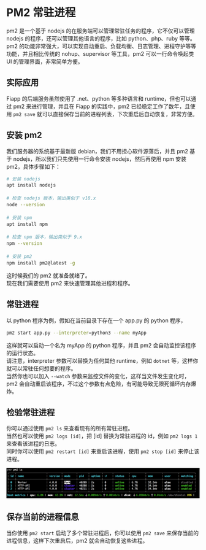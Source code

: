 # PM2 常驻进程

pm2 是一个基于 nodejs 的在服务端可以管理常驻任务的程序，它不仅可以管理 nodejs 的程序，还可以管理其他语言的程序，比如
python、php、ruby 等等。  
pm2 的功能非常强大，可以实现自动重启、负载均衡、日志管理、进程守护等等功能，并且相比传统的 nohup、supervisor 等工具，pm2
可以一行命令唤起类 UI 的管理界面，非常简单方便。

## 实际应用

Fiapp 的后端服务虽然使用了 .net、python 等多种语言和 runtime，但也可以通过 pm2 来进行管理，并且在 Fiapp 的实践中，pm2
已经稳定工作了数年，且使用 `pm2 save` 就可以直接保存当前的进程列表，下次重启后自动恢复，非常方便。

## 安装 pm2

我们服务器的系统基于最新版 debian，我们不用担心软件源落后，并且 pm2 基于 nodejs，所以我们只先使用一行命令安装 nodejs，然后再使用
npm 安装 pm2，具体步骤如下：

```bash
# 安装 nodejs
apt install nodejs

# 检查 nodejs 版本，输出类似于 v18.x
node --version

# 安装 npm
apt install npm

# 检查 npm 版本，输出类似于 9.x
npm --version

# 安装 pm2
npm install pm2@latest -g
```

这时候我们的 pm2 就准备就绪了。  
现在我们需要使用 pm2 来快速管理其他进程和程序。

## 常驻进程

以 python 程序为例，假如在当前目录下存在一个 app.py 的 python 程序，

```bash
pm2 start app.py --interpreter=python3 --name myApp
```

这样就可以启动一个名为 myApp 的 python 程序，并且 pm2 会自动监控该程序的运行状态。  
请注意，interpreter 参数可以替换为任何其他 runtime，例如 `dotnet` 等，这样你就可以常驻任何想要的程序。  
当然你也可以加入 `--watch` 参数来监控文件的变化，这样当文件发生变化时，pm2 会自动重启该程序，不过这个参数有点危险，有可能导致无限死循环内存爆炸。

## 检验常驻进程

你可以通过使用 `pm2 ls` 来查看现有的所有常驻进程。  
当然也可以使用 `pm2 logs [id]`，把 [id] 替换为常驻进程的 id，例如 `pm2 logs 1` 来查看该进程的日志。  
同时你可以使用 `pm2 restart [id]` 来重启该进程，使用 `pm2 stop [id]` 来停止该进程。

![img.png](img.png)

## 保存当前的进程信息

当你使用 `pm2 start` 启动了多个常驻进程后，你可以使用 `pm2 save` 来保存当前的进程信息，这样下次重启后，pm2 就会自动恢复这些进程。